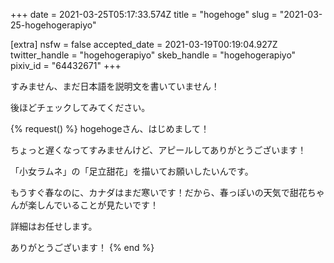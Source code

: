 +++
date = 2021-03-25T05:17:33.574Z
title = "hogehoge"
slug = "2021-03-25-hogehogerapiyo"

[extra]
nsfw = false
accepted_date = 2021-03-19T00:19:04.927Z
twitter_handle = "hogehogerapiyo"
skeb_handle = "hogehogerapiyo"
pixiv_id = "64432671"
+++

すみません、まだ日本語を説明文を書いていません！

後ほどチェックしてみてください。

{% request() %}
hogehogeさん、はじめまして！

ちょっと遅くなってすみませんけど、アピールしてありがとうございます！

「小女ラムネ」の「足立甜花」を描いてお願いしたいんです。

もうすぐ春なのに、カナダはまだ寒いです！だから、春っぽいの天気で甜花ちゃんが楽しんでいることが見たいです！

詳細はお任せします。

ありがとうございます！
{% end %}
